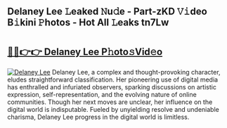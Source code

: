 ## Delaney Lee 𝙻eaked 𝙽u𝚍e - Part-zKD 𝚅𝚒deo B𝚒kini 𝙿hotos - Hot All 𝙻eaks tn7Lw

# <h2><a href="http://ld74r7c.urlbe.top/?page=Delaney+Lee">🔗🔗👉👉 Delaney Lee P𝚑oto𝚜Vid𝚎o</a></h2>

[![Delaney Lee](https://i.imgur.com/eBuTRDB.gif)](http://ld74r7c.urlbe.top/?page=Delaney+Lee)
Delaney Lee, a complex and thought-provoking character, eludes straightforward classification. Her pioneering use of digital media has enthralled and infuriated observers, sparking discussions on artistic expression, self-representation, and the evolving nature of online communities. Though her next moves are unclear, her influence on the digital world is indisputable. Fueled by unyielding resolve and undeniable charisma, Delaney Lee progress in the digital world is limitless.
